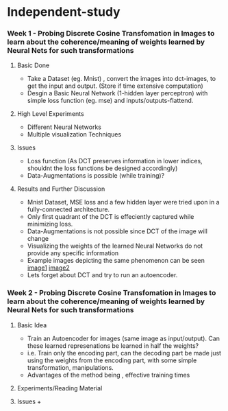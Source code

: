 Independent-study
===================


### Week 1 - Probing Discrete Cosine Transfomation in Images to learn about the coherence/meaning of weights learned by Neural Nets for such transformations
1. Basic Done
    + Take a Dataset (eg. Mnist) , convert the images into dct-images, to get the input and output. (Store if time extensive computation)
    + Desgin a Basic Neural Network (1-hidden layer perceptron) with simple loss function (eg. mse) and inputs/outputs-flattend. 

2. High Level Experiments
    + Different Neural Networks
    + Multiple visualization Techniques

3. Issues
    + Loss function (As DCT preserves information in lower indices, shouldnt the loss functions be designed accordingly)
    + Data-Augmentations is possible (while training)?

4. Results and Further Discussion
	+ Mnist Dataset, MSE loss and a few hidden layer were tried upon in a fully-connected architecture.
    + Only first quadrant of the DCT is effeciently captured while minimizing loss.
    + Data-Augmentations is not possible since DCT of the image will change
    + Visualizing the weights of the learned Neural Networks do not provide any specific information
    + Example images depicting the same phenomenon can be seen [image1](week/1.png) [image2](week2/2.png)
    + Lets forget about DCT and try to run an autoencoder.

### Week 2 - Probing Discrete Cosine Transfomation in Images to learn about the coherence/meaning of weights learned by Neural Nets for such transformations
1. Basic Idea
	+ Train an Autoencoder for images (same image as input/output). Can these learned represenations be learned in half the weights?
	+ i.e. Train only the encoding part, can the decoding part be made just using the weights from the encoding part, with some simple transformation, manipulations.
	+ Advantages of the method being , effective training times

2. Experiments/Reading Material
3. Issues
	+
